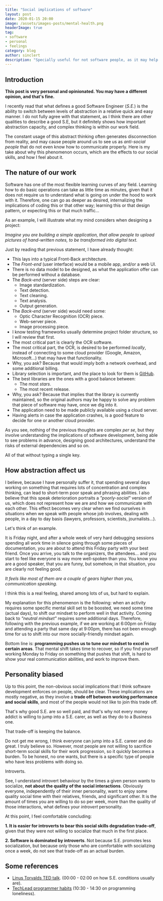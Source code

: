 ```yaml
---
title: "Social implications of software"
layout: post
date: 2020-01-15 20:00
image: /assets/images-posts/mental-health.png
headerImage: true
tag:
- software
- personal
- feelings
category: blog
author: sinclert
description: "Specially useful for not software people, as it may help to understand us better"
---
```



## Introduction

**This post is very personal and opinionated. You may have a different opinion, and that's fine.**

I recently read that what defines a good Software Engineer (_S.E._) is the ability to switch between levels of abstraction 
in a relative quick and easy manner. I do not fully agree with that statement, as I think there are other qualities to
describe a good S.E, but it definitely shows how important abstraction capacity, and complex thinking is within our
work field.

The constant usage of this abstract thinking often generates disconnection from reality, and may cause people around us 
to see us as _anti-social people_ that do not even know how to communicate properly. Here is my take about why
this phenomenon occurs, which are the effects to our social skills, and how I feel about it.


## The nature of our work

Software has one of the most flexible learning curves of any field. Learning how to do basic operations can take 
as little time as minutes, given that it does not require us to understand what is going on under the hood to work with it.
Therefore, one can go as deeper as desired, internalizing the implications of coding this or that other way;
learning this or that design pattern, or expecting this or that much traffic...

As an example, I will illustrate what my mind considers when designing a project:

_Imagine you are building a simple application, that allow people to upload pictures of hand-written notes,
to be transformed into digital text._

Just by reading that previous statement, I have already thought:

- This lays into a typical Front-Back architecture.
- The _Front-end_ (user interface) would be a mobile app, and/or a web UI.
- There is no data model to be designed, as what the application offer can be performed without a database.
- The _Back-end_ (server side) steps are clear:
    - Image standardization.
    - Text detection.
    - Text cleaning.
    - Text analysis.
    - Output generation.
- The _Back-end_ (server side) would need some:
    - Optic Character Recognition (OCR) piece.
    - Web-server piece.
    - Image processing piece.
- I know testing frameworks usually determine project folder structure, so I will review that first.
- The most critical part is clearly the OCR software.
- The most critical part, the OCR, is desired to be performed _locally_, instead of connecting to some cloud provider
(Google, Amazon, Microsoft...) that may have that functionality.
- Why, you ask? Because that would imply both a network overhead, and some additional billing.
- Library selection is important, and the place to look for them is [GitHub](https://github.com).
- The best libraries are the ones with a good balance between:
    - The most _stars_.
    - The most recent release.
- Why, you ask? Because that implies that the library is currently maintained, so the original authors may be
happy to solve any problem that piece of software may have, once we dig into it.
- The application need to be made publicly available using a cloud server.
- Having alerts in case the application crashes, is a good feature to decide for one or another cloud provider.

As you see, nothing of the previous thoughts are complex _per se_, but they involve understanding the implications of
software development, being able to see problems in advance, designing good architectures, understand the risks of
external dependencies and so on.

All of that without typing a single key.


## How abstraction affect us

I believe, because I have personally suffer it, that spending several days working on something that requires lots
of concentration and complex thinking, can lead to short-term poor speak and phrasing abilities. I also believe that
this speak deterioration portraits a _"poorly-social"_ version of us, which does not represent how we are and how we
communicate with each other. This effect becomes very clear when we find ourselves in situations when we speak with
people whose job involves, dealing with people, in a day to day basis (lawyers, professors, scientists, journalists...).

Let's think of an example.

It is Friday night, and after a whole week of very hard debugging sessions spending all work time in silence going
through some pieces of documentation, you are about to attend this Friday party with your best friend. Once you arrive,
you talk to the organizers, the attendees... and you start to feel like everyone is way more well-spoken than you.
You know you are a good speaker, that you are funny, but somehow, in that situation, you are clearly not feeling good.

_It feels like most of them are a couple of gears higher than you, communication speaking._

I think this is a real feeling, shared among lots of us, but hard to explain.

My explanation for this phenomenon is the following: when an activity requires some specific mental skill set to be boosted,
we need some time (actual days), to shift our mindset to perform well in that activity. Coming back to _"neutral mindset"_
requires some additional days. Therefore, following with the previous example, if we are working at 6:00pm on Friday and 
attending a party that same day at 9:00pm, there has not been enough time for us to shift into our more socially-friendly
mindset again.

Bottom line is: **programming pushes us to tune our mindset to excel in certain areas**. That mental shift takes time to
recover, so if you find yourself working Monday to Friday on something that pushes that shift, is hard to show your real
communication abilities, and work to improve them.


## Personality biased

Up to this point, the non-obvious social implications that I think software development enforces on people, should be clear.
These implications are mostly negative, as they involve a **trade off between working performance and social skills**, and
most of the people would not like to join this trade off.

That's why good S.E. are so well paid, and that's why not every money addict is willing to jump into a S.E. carer, 
as well as they do to a Business one.

That trade-off is keeping the balance.

Do not get me wrong, I think everyone can jump into a S.E. career and do great. I truly believe so.
However, most people are not willing to sacrifice short-term social skills for their work progression,
so it quickly becomes a burden. To be honest, no one wants, but there is a specific type of people who have
less problems with doing so.

Introverts.

See, I understand introvert behaviour by the times a given person wants to socialize, **not about the quality of the social
interactions**. Obviously everyone, independently of their inner personality, want to enjoy some quality social time with
their relatives, friends, and significant other. It is the amount of times you are willing to do so per week, more than
the quality of those interactions, what defines your _introvert_ personality.

At this point, I feel comfortable concluding:

**1. It is easier for introverts to bear this social skills degradation trade-off**, given that
they were not willing to socialize that much in the first place.

**2. Software is dominated by introverts**. Not because S.E. promotes less socialization, but because only those 
who are comfortable with socializing once a week, do not see that trade-off as an actual burden.


## Some references

- [Linus Torvalds TED talk](https://www.ted.com/talks/linus_torvalds_the_mind_behind_linux). (00:00 - 02:00 on how S.E. conditions usually are).
- [TechLead programmer habits](https://youtu.be/W8ykZNSLDqE?t=630) (10:30 - 14:30 on programming loneliness).
